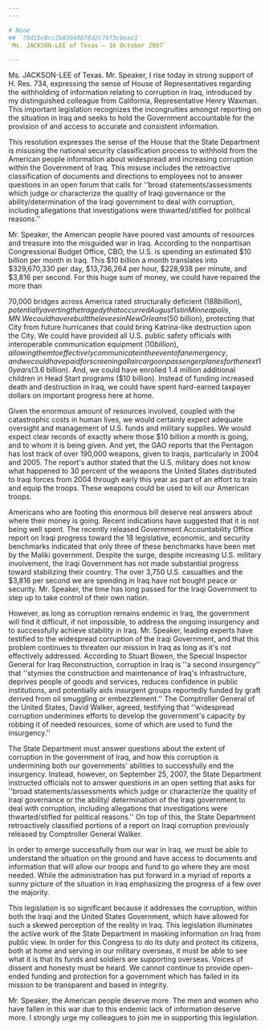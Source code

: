 ```yaml
---
---

# None
## `70d1bc8cc2b83940878d2c7973cbeac1`
`Ms. JACKSON-LEE of Texas — 16 October 2007`

---
```



Ms. JACKSON-LEE of Texas. Mr. Speaker, I rise today in strong support 
of H. Res. 734, expressing the sense of House of Representatives 
regarding the withholding of information relating to corruption in 
Iraq, introduced by my distinguished colleague from California, 
Representative Henry Waxman.
This important legislation recognizes the 
incongruities amongst reporting on the situation in Iraq and seeks to 
hold the Government accountable for the provision of and access to 
accurate and consistent information.

This resolution expresses the sense of the House that the State 
Department is misusing the national security classification process to 
withhold from the American people information about widespread and 
increasing corruption within the Government of Iraq. This misuse 
includes the retroactive classification of documents and directions to 
employees not to answer questions in an open forum that calls for 
''broad statements/assessments which judge or characterize the quality 
of Iraqi governance or the ability/determination of the Iraqi 
government to deal with corruption, including allegations that 
investigations were thwarted/stifled for political reasons.''

Mr. Speaker, the American people have poured vast amounts of 
resources and treasure into the misguided war in Iraq. According to the 
nonpartisan Congressional Budget Office, CBO, the U.S. is spending an 
estimated $10 billion per month in Iraq. This $10 billion a month 
translates into $329,670,330 per day, $13,736,264 per hour, $228,938 
per minute, and $3,816 per second. For this huge sum of money, we could 
have repaired the more than


70,000 bridges across America rated structurally deficient ($188 
billion), potentially averting the tragedy that occurred August 1st in 
Minneapolis, MN. We could have rebuilt the levees in New Orleans ($50 
billion), protecting that City from future hurricanes that could bring 
Katrina-like destruction upon the City. We could have provided all U.S. 
public safety officials with interoperable communication equipment ($10 
billion), allowing them to effectively communicate in the event of an 
emergency, and we could have paid for screening all air cargo on 
passenger planes for the next 10 years ($3.6 billion). And, we could 
have enrolled 1.4 million additional children in Head Start programs 
($10 billion). Instead of funding increased death and destruction in 
Iraq, we could have spent hard-earned taxpayer dollars on important 
progress here at home.

Given the enormous amount of resources involved, coupled with the 
catastrophic costs in human lives, we would certainly expect adequate 
oversight and management of U.S. funds and military supplies. We would 
expect clear records of exactly where those $10 billion a month is 
going, and to whom it is being given. And yet, the GAO reports that the 
Pentagon has lost track of over 190,000 weapons, given to Iraqis, 
particularly in 2004 and 2005. The report's author stated that the U.S. 
military does not know what happened to 30 percent of the weapons the 
United States distributed to Iraqi forces from 2004 through early this 
year as part of an effort to train and equip the troops. These weapons 
could be used to kill our American troops.

Americans who are footing this enormous bill deserve real answers 
about where their money is going. Recent indications have suggested 
that it is not being well spent. The recently released Government 
Accountability Office report on Iraqi progress toward the 18 
legislative, economic, and security benchmarks indicated that only 
three of these benchmarks have been met by the Maliki government. 
Despite the surge, despite increasing U.S. military involvement, the 
Iraqi Government has not made substantial progress toward stabilizing 
their country. The over 3,750 U.S. casualties and the $3,816 per second 
we are spending in Iraq have not bought peace or security. Mr. Speaker, 
the time has long passed for the Iraqi Government to step up to take 
control of their own nation.

However, as long as corruption remains endemic in Iraq, the 
government will find it difficult, if not impossible, to address the 
ongoing insurgency and to successfully achieve stability in Iraq. Mr. 
Speaker, leading experts have testified to the widespread corruption of 
the Iraqi Government, and that this problem continues to threaten our 
mission in Iraq as long as it's not effectively addressed. According to 
Stuart Bowen, the Special Inspector General for Iraq Reconstruction, 
corruption in Iraq is ''a second insurgency'' that ''stymies the 
construction and maintenance of Iraq's infrastructure, deprives people 
of goods and services, reduces confidence in public institutions, and 
potentially aids insurgent groups reportedly funded by graft derived 
from oil smuggling or embezzlement.'' The Comptroller General of the 
United States, David Walker, agreed, testifying that ''widespread 
corruption undermines efforts to develop the government's capacity by 
robbing it of needed resources, some of which are used to fund the 
insurgency.''


The State Department must answer questions about the extent of 
corruption in the government of Iraq, and how this corruption is 
undermining both our governments' abilities to successfully end the 
insurgency. Instead, however, on September 25, 2007, the State 
Department instructed officials not to answer questions in an open 
setting that asks for ''broad statements/assessments which judge or 
characterize the quality of Iraqi governance or the ability/
determination of the Iraqi government to deal with corruption, 
including allegations that investigations were thwarted/stifled for 
political reasons.'' On top of this, the State Department retroactively 
classified portions of a report on Iraqi corruption previously released 
by Comptroller General Walker.

In order to emerge successfully from our war in Iraq, we must be able 
to understand the situation on the ground and have access to documents 
and information that will allow our troops and fund to go where they 
are most needed. While the administration has put forward in a myriad 
of reports a sunny picture of the situation in Iraq emphasizing the 
progress of a few over the majority.

This legislation is so significant because it addresses the 
corruption, within both the Iraqi and the United States Government, 
which have allowed for such a skewed perception of the reality in Iraq. 
This legislation illuminates the active work of the State Department in 
masking information on Iraq from public view. In order for this 
Congress to do its duty and protect its citizens, both at home and 
serving in our military overseas, it must be able to see what it is 
that its funds and soldiers are supporting overseas. Voices of dissent 
and honesty must be heard. We cannot continue to provide open-ended 
funding and protection for a government which has failed in its mission 
to be transparent and based in integrity.

Mr. Speaker, the American people deserve more. The men and women who 
have fallen in this war due to this endemic lack of information deserve 
more. I strongly urge my colleagues to join me in supporting this 
legislation.